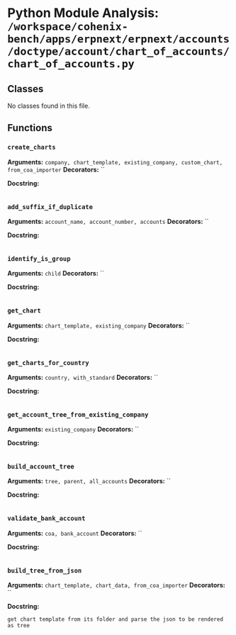 # Python Module Analysis: `/workspace/cohenix-bench/apps/erpnext/erpnext/accounts/doctype/account/chart_of_accounts/chart_of_accounts.py`

## Classes

No classes found in this file.


## Functions

### `create_charts`
**Arguments:** `company, chart_template, existing_company, custom_chart, from_coa_importer`
**Decorators:** ``

**Docstring:**
```

```
### `add_suffix_if_duplicate`
**Arguments:** `account_name, account_number, accounts`
**Decorators:** ``

**Docstring:**
```

```
### `identify_is_group`
**Arguments:** `child`
**Decorators:** ``

**Docstring:**
```

```
### `get_chart`
**Arguments:** `chart_template, existing_company`
**Decorators:** ``

**Docstring:**
```

```
### `get_charts_for_country`
**Arguments:** `country, with_standard`
**Decorators:** ``

**Docstring:**
```

```
### `get_account_tree_from_existing_company`
**Arguments:** `existing_company`
**Decorators:** ``

**Docstring:**
```

```
### `build_account_tree`
**Arguments:** `tree, parent, all_accounts`
**Decorators:** ``

**Docstring:**
```

```
### `validate_bank_account`
**Arguments:** `coa, bank_account`
**Decorators:** ``

**Docstring:**
```

```
### `build_tree_from_json`
**Arguments:** `chart_template, chart_data, from_coa_importer`
**Decorators:** ``

**Docstring:**
```
get chart template from its folder and parse the json to be rendered as tree
```

